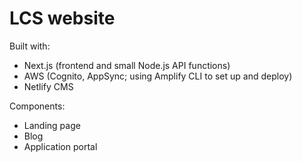 # LCS website

Built with:
- Next.js (frontend and small Node.js API functions)
- AWS (Cognito, AppSync; using Amplify CLI to set up and deploy)
- Netlify CMS

Components:
- Landing page
- Blog
- Application portal
